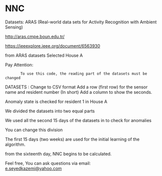 # NNC
Datasets:
ARAS (Real-world data sets for Activity Recognition with Ambient Sensing)

http://aras.cmpe.boun.edu.tr/

https://ieeexplore.ieee.org/document/6563930

from ARAS datasets Selected House A


Pay Attention:

           To use this code, the reading part of the datasets must be changed

DATASETS :
           Change to CSV format 
           Add a row (first row) for the sensor name and resident number (In short)
           Add a column to show the seconds.

Anomaly state is checked for resident 1 in House A

We divided the datasets into two equal parts

We used all the second 15 days of the datasets in  to check for anomalies

You can change this division

The first 15 days (two weeks) are used for the initial learning of the algorithm.

from the sixteenth day, NNC begins to be calculated.

Feel free, You can ask questions via email:  
e.seyedkazemi@yahoo.com
